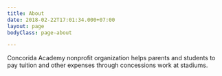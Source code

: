 ```yaml
---
title: About
date: 2018-02-22T17:01:34.000+07:00
layout: page
bodyClass: page-about

---
```

Concorida Academy nonprofit organization helps parents and students to pay tuition and other expenses through concessions work at stadiums.